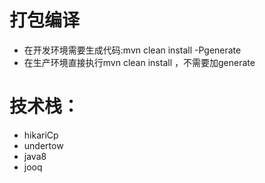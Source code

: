 # 打包编译
* 在开发环境需要生成代码:mvn clean install -Pgenerate
* 在生产环境直接执行mvn clean install ，不需要加generate

# 技术栈：
* hikariCp
* undertow
* java8
* jooq
